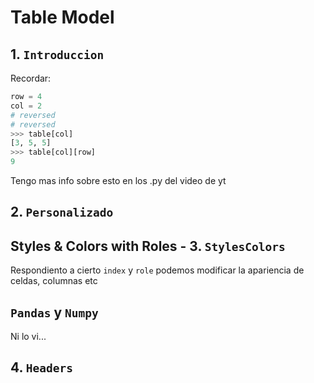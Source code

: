 # Table Model

## 1. `Introduccion`
Recordar:
```python
row = 4
col = 2
# reversed
# reversed
>>> table[col]
[3, 5, 5]
>>> table[col][row]
9
```

Tengo mas info sobre esto en los .py del video de yt

## 2. `Personalizado`

## Styles & Colors with Roles - 3. `StylesColors`
Respondiento a cierto `index` y `role` podemos modificar la apariencia de 
celdas, columnas etc

## `Pandas` y `Numpy` 
Ni lo vi...

## 4. `Headers`
